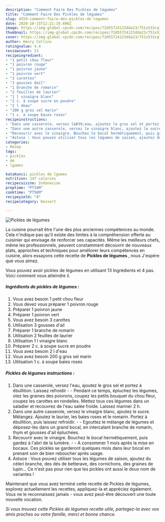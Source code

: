 ```yaml
---
description: "Comment Faire Des Pickles de légumes"
title: "Comment Faire Des Pickles de légumes"
slug: 4559-comment-faire-des-pickles-de-legumes
date: 2020-10-15T12:21:19.696Z
image: https://img-global.cpcdn.com/recipes/72d55724123dda23/751x532cq70/pickles-de-legumes-photo-principale-de-la-recette.jpg
thumbnail: https://img-global.cpcdn.com/recipes/72d55724123dda23/751x532cq70/pickles-de-legumes-photo-principale-de-la-recette.jpg
cover: https://img-global.cpcdn.com/recipes/72d55724123dda23/751x532cq70/pickles-de-legumes-photo-principale-de-la-recette.jpg
author: Henry Collins
ratingvalue: 4.4
reviewcount: 13
recipeingredient:
- "1 petit chou fleur"
- "1 poivron rouge"
- "1 poivron jaune"
- "1 poivron vert"
- "3 carottes"
- "3 gousses dail"
- "1 branche de romarin"
- "2 feuilles de laurier"
- "1 l vinaigre blanc"
- "2 c. à soupe sucre en poudre"
- "2 l deau"
- "200 g gros sel marin"
- "1 c. à soupe baies roses"
recipeinstructions:
- "Dans une casserole, versez l&#39;eau, ajoutez le gros sel et portez à ébullition. Laissez refroidir  Pendant ce temps, épluchez les légumes, otez les graines des poivrons, coupez les petits bouquet du chou fleur, coupez les carottes en rondelles. Mettez tous ces légumes dans un saladier et recouvrez de l&#39;eau salée froide. Laissez mariner 2 h."
- "Dans une autre casserole, versez le vinaigre blanc, ajoutez le sucre. Mélangez. Ajoutez le laurier, les baies roses et le romarin. Portez à ébullition, puis laissez refroidir.  Egouttez le mélange de légumes et déposez-les dans un grand bocal, en intercalant branche de romarin, thym et gousses d&#39;ail épluchées."
- "Recouvrir avec le vinaigre. Bouchez le bocal hermétiquement, puis gardez à l&#39;abri de la lumière.  A consommer 1 mois après la mise en bocaux. Ces pickles se garderont quelques mois dans leur bocal en prenant soin de bien reboucher après usage."
- "Astuce : Vous pouvez utiliser tous les légumes de saison, ajoutez du céleri branche, des dés de betterave, des cornichons, des graines de lupin... Ce n&#39;est pas pour rien que les pickles ont aussi le doux nom de variantes !"
categories:
- Resep
tags:
- pickles
- de
- lgumes

katakunci: pickles de lgumes 
nutrition: 147 calories
recipecuisine: Indonesian
preptime: "PT34M"
cooktime: "PT56M"
recipeyield: "4"
recipecategory: Dessert

---
```



![Pickles de légumes](https://img-global.cpcdn.com/recipes/72d55724123dda23/751x532cq70/pickles-de-legumes-photo-principale-de-la-recette.jpg)

La cuisine pourrait être l'une des plus anciennes compétences au monde. Cela n'indique pas qu'il existe des limites à la compréhension offerte au cuisinier qui envisage de renforcer ses capacités. Même les meilleurs chefs, même les professionnels, peuvent constamment découvrir de nouveaux plats, approches et techniques pour améliorer leurs compétences en cuisine, alors essayons cette recette de <strong> Pickles de légumes </strong>, nous J'espère que vous aimez.

<!--inarticleads1-->

Vous pouvez avoir pickles de légumes en utilisant 13 Ingrédients et 4 pas. Voici comment vous atteindre il.

##### Ingrédients de pickles de légumes :

1. Vous avez besoin 1 petit chou fleur
1. Vous devez vous préparer 1 poivron rouge
1. Préparer 1 poivron jaune
1. Préparer 1 poivron vert
1. Vous avez besoin 3 carottes
1. Utilisation 3 gousses d&#39;ail
1. Préparer 1 branche de romarin
1. Utilisation 2 feuilles de laurier
1. Utilisation 1 l vinaigre blanc
1. Préparer 2 c. à soupe sucre en poudre
1. Vous avez besoin 2 l d&#39;eau
1. Vous avez besoin 200 g gros sel marin
1. Utilisation 1 c. à soupe baies roses




<!--inarticleads2-->

##### Pickles de légumes instructions :

1. Dans une casserole, versez l&#39;eau, ajoutez le gros sel et portez à ébullition. Laissez refroidir -  - Pendant ce temps, épluchez les légumes, otez les graines des poivrons, coupez les petits bouquet du chou fleur, coupez les carottes en rondelles. Mettez tous ces légumes dans un saladier et recouvrez de l&#39;eau salée froide. Laissez mariner 2 h.
1. Dans une autre casserole, versez le vinaigre blanc, ajoutez le sucre. Mélangez. Ajoutez le laurier, les baies roses et le romarin. Portez à ébullition, puis laissez refroidir. -  - Egouttez le mélange de légumes et déposez-les dans un grand bocal, en intercalant branche de romarin, thym et gousses d&#39;ail épluchées.
1. Recouvrir avec le vinaigre. Bouchez le bocal hermétiquement, puis gardez à l&#39;abri de la lumière. -  - A consommer 1 mois après la mise en bocaux. Ces pickles se garderont quelques mois dans leur bocal en prenant soin de bien reboucher après usage.
1. Astuce : Vous pouvez utiliser tous les légumes de saison, ajoutez du céleri branche, des dés de betterave, des cornichons, des graines de lupin... Ce n&#39;est pas pour rien que les pickles ont aussi le doux nom de variantes !




<!--inarticleads1-->

<p>
Maintenant que vous avez terminé cette recette de Pickles de légumes, explorez actuellement les recettes, appliquez-la et appréciez également. Vous ne le reconnaissez jamais - vous avez peut-être découvert une toute nouvelle vocation.
</p>

<p>
<i>Si vous trouvez cette Pickles de légumes recette utile, partagez-la avec vos amis proches ou votre famille, merci et bonne chance.</i>
</p>
